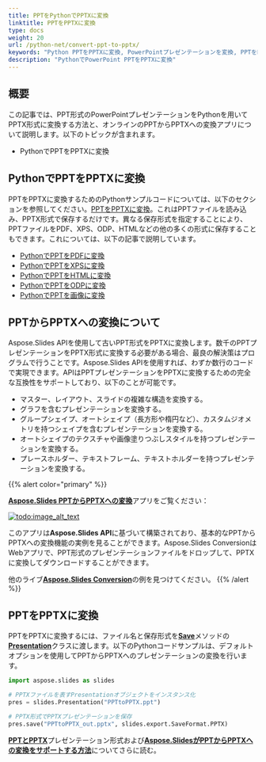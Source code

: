 ```yaml
---
title: PPTをPythonでPPTXに変換
linktitle: PPTをPPTXに変換
type: docs
weight: 20
url: /python-net/convert-ppt-to-pptx/
keywords: "Python PPTをPPTXに変換, PowerPointプレゼンテーションを変換, PPTをPPTX, Python, Aspose.Slides"
description: "PythonでPowerPoint PPTをPPTXに変換"
---
```


## **概要**

この記事では、PPT形式のPowerPointプレゼンテーションをPythonを用いてPPTX形式に変換する方法と、オンラインのPPTからPPTXへの変換アプリについて説明します。以下のトピックが含まれます。

- PythonでPPTをPPTXに変換

## **PythonでPPTをPPTXに変換**

PPTをPPTXに変換するためのPythonサンプルコードについては、以下のセクションを参照してください。[PPTをPPTXに変換](#convert-ppt-to-pptx)。これはPPTファイルを読み込み、PPTX形式で保存するだけです。異なる保存形式を指定することにより、PPTファイルをPDF、XPS、ODP、HTMLなどの他の多くの形式に保存することもできます。これについては、以下の記事で説明しています。

- [PythonでPPTをPDFに変換](https://docs.aspose.com/slides/python-net/convert-powerpoint-to-pdf/)
- [PythonでPPTをXPSに変換](https://docs.aspose.com/slides/python-net/convert-powerpoint-to-xps/)
- [PythonでPPTをHTMLに変換](https://docs.aspose.com/slides/python-net/convert-powerpoint-to-html/)
- [PythonでPPTをODPに変換](https://docs.aspose.com/slides/python-net/save-presentation/)
- [PythonでPPTを画像に変換](https://docs.aspose.com/slides/python-net/convert-powerpoint-to-png/)

## **PPTからPPTXへの変換について**
Aspose.Slides APIを使用して古いPPT形式をPPTXに変換します。数千のPPTプレゼンテーションをPPTX形式に変換する必要がある場合、最良の解決策はプログラムで行うことです。Aspose.Slides APIを使用すれば、わずか数行のコードで実現できます。APIはPPTプレゼンテーションをPPTXに変換するための完全な互換性をサポートしており、以下のことが可能です。

- マスター、レイアウト、スライドの複雑な構造を変換する。
- グラフを含むプレゼンテーションを変換する。
- グループシェイプ、オートシェイプ（長方形や楕円など）、カスタムジオメトリを持つシェイプを含むプレゼンテーションを変換する。
- オートシェイプのテクスチャや画像塗りつぶしスタイルを持つプレゼンテーションを変換する。
- プレースホルダー、テキストフレーム、テキストホルダーを持つプレゼンテーションを変換する。

{{% alert color="primary" %}} 

[**Aspose.Slides PPTからPPTXへの変換**](https://products.aspose.app/slides/conversion/ppt-to-pptx)アプリをご覧ください：

[](https://products.aspose.app/slides/conversion/ppt-to-pptx)

[![todo:image_alt_text](ppt-to-pptx.png)](https://products.aspose.app/slides/conversion/ppt-to-pptx)

このアプリは**Aspose.Slides API**に基づいて構築されており、基本的なPPTからPPTXへの変換機能の実例を見ることができます。Aspose.Slides ConversionはWebアプリで、PPT形式のプレゼンテーションファイルをドロップして、PPTXに変換してダウンロードすることができます。

他のライブ[**Aspose.Slides Conversion**](https://products.aspose.app/slides/conversion/)の例を見つけてください。
{{% /alert %}} 


## **PPTをPPTXに変換**
PPTをPPTXに変換するには、ファイル名と保存形式を[**Save**](https://reference.aspose.com/slides/python-net/aspose.slides/presentation/)メソッドの[**Presentation**](https://reference.aspose.com/slides/python-net/aspose.slides/presentation/)クラスに渡します。以下のPythonコードサンプルは、デフォルトオプションを使用してPPTからPPTXへのプレゼンテーションの変換を行います。

```py
import aspose.slides as slides

# PPTXファイルを表すPresentationオブジェクトをインスタンス化
pres = slides.Presentation("PPTtoPPTX.ppt")

# PPTX形式でPPTXプレゼンテーションを保存
pres.save("PPTtoPPTX_out.pptx", slides.export.SaveFormat.PPTX)
```

[**PPTとPPTX**](/slides/python-net/ppt-vs-pptx/)プレゼンテーション形式および[**Aspose.SlidesがPPTからPPTXへの変換をサポートする方法**](/slides/python-net/convert-ppt-to-pptx/)についてさらに読む。